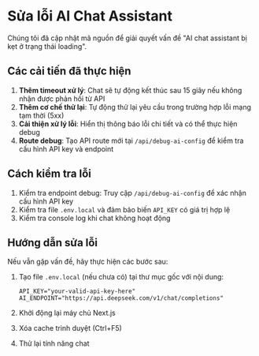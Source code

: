 # Sửa lỗi AI Chat Assistant

Chúng tôi đã cập nhật mã nguồn để giải quyết vấn đề "AI chat assistant bị kẹt ở trạng thái loading".

## Các cải tiến đã thực hiện

1. **Thêm timeout xử lý**: Chat sẽ tự động kết thúc sau 15 giây nếu không nhận được phản hồi từ API
2. **Thêm cơ chế thử lại**: Tự động thử lại yêu cầu trong trường hợp lỗi mạng tạm thời (5xx)
3. **Cải thiện xử lý lỗi**: Hiển thị thông báo lỗi chi tiết và có thể thực hiện debug
4. **Route debug**: Tạo API route mới tại `/api/debug-ai-config` để kiểm tra cấu hình API key và endpoint

## Cách kiểm tra lỗi

1. Kiểm tra endpoint debug: Truy cập `/api/debug-ai-config` để xác nhận cấu hình API key
2. Kiểm tra file `.env.local` và đảm bảo biến `API_KEY` có giá trị hợp lệ
3. Kiểm tra console log khi chat không hoạt động

## Hướng dẫn sửa lỗi

Nếu vẫn gặp vấn đề, hãy thực hiện các bước sau:

1. Tạo file `.env.local` (nếu chưa có) tại thư mục gốc với nội dung:

   ```env
   API_KEY="your-valid-api-key-here"
   AI_ENDPOINT="https://api.deepseek.com/v1/chat/completions"
   ```

2. Khởi động lại máy chủ Next.js
3. Xóa cache trình duyệt (Ctrl+F5)
4. Thử lại tính năng chat
